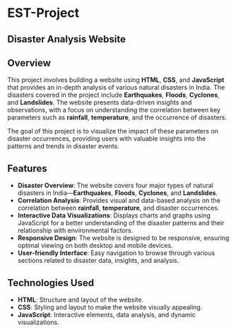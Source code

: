 # EST-Project

## Disaster Analysis Website

## Overview
This project involves building a website using **HTML**, **CSS**, and **JavaScript** that provides an in-depth analysis of various natural disasters in India. The disasters covered in the project include **Earthquakes**, **Floods**, **Cyclones**, and **Landslides**. The website presents data-driven insights and observations, with a focus on understanding the correlation between key parameters such as **rainfall**, **temperature**, and the occurrence of disasters.

The goal of this project is to visualize the impact of these parameters on disaster occurrences, providing users with valuable insights into the patterns and trends in disaster events.

## Features
- **Disaster Overview**: The website covers four major types of natural disasters in India—**Earthquakes**, **Floods**, **Cyclones**, and **Landslides**.
- **Correlation Analysis**: Provides visual and data-based analysis on the correlation between **rainfall**, **temperature**, and disaster occurrences.
- **Interactive Data Visualizations**: Displays charts and graphs using JavaScript for a better understanding of the disaster patterns and their relationship with environmental factors.
- **Responsive Design**: The website is designed to be responsive, ensuring optimal viewing on both desktop and mobile devices.
- **User-friendly Interface**: Easy navigation to browse through various sections related to disaster data, insights, and analysis.

## Technologies Used
- **HTML**: Structure and layout of the website.
- **CSS**: Styling and layout to make the website visually appealing.
- **JavaScript**: Interactive elements, data analysis, and dynamic visualizations.
